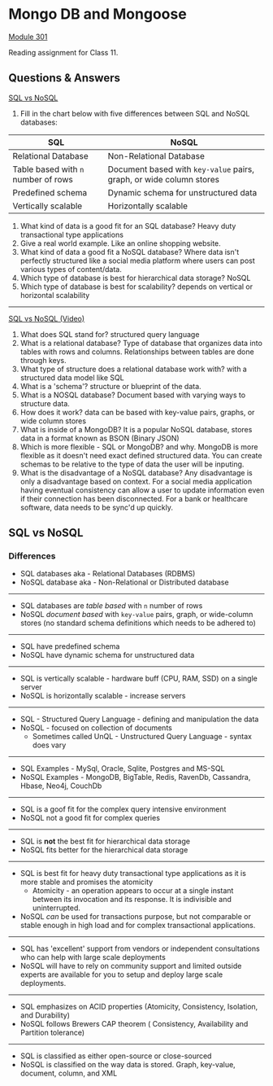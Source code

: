 # Mongo DB and Mongoose
[Module 301](./301)

Reading assignment for Class 11.

## Questions & Answers

[SQL vs NoSQL](https://www.thegeekstuff.com/2014/01/sql-vs-nosql-db/)

1. Fill in the chart below with five differences between SQL and NoSQL databases:

| SQL | NoSQL |
| ---- | ---- |
| Relational Database | Non-Relational Database |
| Table based with `n` number of rows | Document based with `key-value` pairs, graph, or wide column stores |
| Predefined schema | Dynamic schema for unstructured data |
| Vertically scalable | Horizontally scalable |

1. What kind of data is a good fit for an SQL database? Heavy duty transactional type applications
2. Give a real world example. Like an online shopping website.
3. What kind of data a good fit a NoSQL database? Where data isn't perfectly structured like a social media platform where users can post various types of content/data.
4. Which type of database is best for hierarchical data storage? NoSQL
5. Which type of database is best for scalability? depends on vertical or horizontal scalability

--- 

[SQL vs NoSQL (Video)](https://www.youtube.com/watch?v=ZS_kXvOeQ5Y&themeRefresh=1)

1. What does SQL stand for? structured query language 
2. What is a relational database? Type of database that organizes data into tables with rows and columns. Relationships between tables are done through keys.
3. What type of structure does a relational database work with? with a structured data model like SQL
4. What is a 'schema'? structure or blueprint of the data.
5. What is a NOSQL database? Document based with varying ways to structure data.
6. How does it work? data can be based with key-value pairs, graphs, or wide column stores
7. What is inside of a MongoDB? It is a popular NoSQL database, stores data in a format known as BSON (Binary JSON)
8. Which is more flexible - SQL or MongoDB? and why. MongoDB is more flexible as it doesn't need exact defined structured data. You can create schemas to be relative to the type of data the user will be inputing.
9. What is the disadvantage of a NoSQL database? Any disadvantage is only a disadvantage based on context. For a social media application having eventual consistency can allow a user to update information even if their connection has been disconnected. For a bank or healthcare software, data needs to be sync'd up quickly.

## SQL vs NoSQL

### Differences

* SQL databases aka - Relational Databases (RDBMS)
* NoSQL database aka - Non-Relational or Distributed database
---
* SQL databases are *table based* with `n` number of rows
* NoSQL *document based*  with `key-value` pairs, graph, or wide-column stores (no standard schema definitions which needs to be adhered to)
---
* SQL have predefined schema
* NoSQL have dynamic schema for unstructured data
---
* SQL is vertically scalable - hardware buff (CPU, RAM, SSD) on a single server
* NoSQL is horizontally scalable - increase servers
---
* SQL - Structured Query Language - defining and manipulation the data
* NoSQL - focused on collection of documents 
	* Sometimes called UnQL - Unstructured Query Language - syntax does vary
---
* SQL Examples - MySql, Oracle, Sqlite, Postgres and MS-SQL
* NoSQL Examples - MongoDB, BigTable, Redis, RavenDb, Cassandra, Hbase, Neo4j, CouchDb
--- 
* SQL is a goof fit for the complex query intensive environment
* NoSQL not a good fit for complex queries
--- 
* SQL is **not** the best fit for hierarchical data storage
* NoSQL fits better for the hierarchical data storage
___
* SQL is best fit for heavy duty transactional type applications as it is more stable and promises the atomicity
	* Atomicity - an operation appears to occur at a single instant between its invocation and its response. It is indivisible and uninterrupted.
* NoSQL *can* be used for transactions purpose, but not comparable or stable enough in high load and for complex transactional applications.
--- 
* SQL has 'excellent' support from vendors or independent consultations who can help with large scale deployments
* NoSQL will have to rely on community support and limited outside experts are available for you to setup and deploy large scale deployments.
---
* SQL emphasizes on ACID properties (Atomicity, Consistency, Isolation, and Durability)
* NoSQL follows Brewers CAP theorem ( Consistency, Availability and Partition tolerance)
___
* SQL is classified as either open-source or close-sourced
* NoSQL is classified on the way data is stored. Graph, key-value, document, column, and XML
